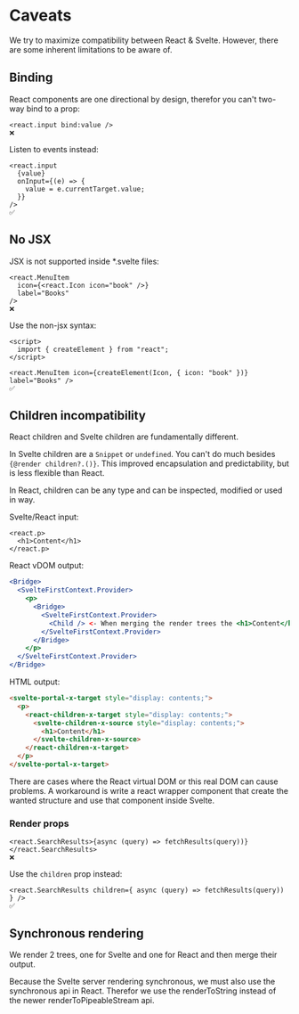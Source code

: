 # Caveats

We try to maximize compatibility between React & Svelte.
However, there are some inherent limitations to be aware of.

## Binding

React components are one directional by design, therefor you can't two-way bind to a prop:

```svelte
<react.input bind:value />
❌
```

Listen to events instead:

```svelte
<react.input
  {value}
  onInput={(e) => {
    value = e.currentTarget.value;
  }}
/>
✅
```

## No JSX

JSX is not supported inside \*.svelte files:

```svelte
<react.MenuItem
  icon={<react.Icon icon="book" />}
  label="Books"
/>
❌
```

Use the non-jsx syntax:

```svelte
<script>
  import { createElement } from "react";
</script>

<react.MenuItem icon={createElement(Icon, { icon: "book" })} label="Books" />
✅
```

## Children incompatibility

React children and Svelte children are fundamentally different.

In Svelte children are a `Snippet` or `undefined`. You can't do much besides ` {@render children?.()}`.
This improved encapsulation and predictability, but is less flexible than React.

In React, children can be any type and can be inspected, modified or used in way.

Svelte/React input:

```svelte
<react.p>
  <h1>Content</h1>
</react.p>
```

React vDOM output:

```jsx
<Bridge>
  <SvelteFirstContext.Provider>
    <p>
      <Bridge>
        <SvelteFirstContext.Provider>
          <Child /> <- When merging the render trees the <h1>Content</h1> is injected here
        </SvelteFirstContext.Provider>
      </Bridge>
    </p>
  </SvelteFirstContext.Provider>
</Bridge>
```

HTML output:

```html
<svelte-portal-x-target style="display: contents;">
  <p>
    <react-children-x-target style="display: contents;">
      <svelte-children-x-source style="display: contents;">
        <h1>Content</h1>
      </svelte-children-x-source>
    </react-children-x-target>
  </p>
</svelte-portal-x-target>
```

There are cases where the React virtual DOM or this real DOM can cause problems.
A workaround is write a react wrapper component that create the wanted structure and use that component inside Svelte.

### Render props

```svelte
<react.SearchResults>{async (query) => fetchResults(query))}</react.SearchResults>
❌
```

Use the `children` prop instead:

```svelte
<react.SearchResults children={ async (query) => fetchResults(query)) } />
✅
```

## Synchronous rendering

We render 2 trees, one for Svelte and one for React and then merge their output.

Because the Svelte server rendering synchronous, we must also use the synchronous api in React.
Therefor we use the renderToString instead of the newer renderToPipeableStream api.
